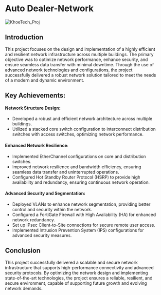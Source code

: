 # Auto Dealer-Network

![KhoeTech_Proj](https://github.com/user-attachments/assets/ba75afc6-ed02-47d9-a6e9-c9c10253dffa)



## Introduction

This project focuses on the design and implementation of a highly efficient and resilient network infrastructure across multiple buildings. The primary objective was to optimize network performance, enhance security, and ensure seamless data transfer with minimal downtime. Through the use of advanced network technologies and configurations, the project successfully delivered a robust network solution tailored to meet the needs of a modern and dynamic environment.

## Key Achievements:
#### Network Structure Design:

- Developed a robust and efficient network architecture across multiple buildings.
- Utilized a stacked core switch configuration to interconnect distribution switches with access switches, optimizing network performance.

#### Enhanced Network Resilience:

- Implemented EtherChannel configurations on core and distribution switches.
- Improved network resilience and bandwidth efficiency, ensuring seamless data transfer and uninterrupted operations.
- Configured Hot Standby Router Protocol (HSRP) to provide high availability and redundancy, ensuring continuous network operation.

#### Advanced Security and Segmentation:

- Deployed VLANs to enhance network segmentation, providing better control and security within the network.
- Configured a FortiGate Firewall with High Availability (HA) for enhanced network redundancy.
- Set up IPsec Client-to-Site connections for secure remote user access.
- Implemented Intrusion Prevention System (IPS) configurations for advanced security measures.

## Conclusion

This project successfully delivered a scalable and secure network infrastructure that supports high-performance connectivity and advanced security protocols. By optimizing the network design and implementing state-of-the-art technologies, the project ensures a reliable, resilient, and secure environment, capable of supporting future growth and evolving network demands.
